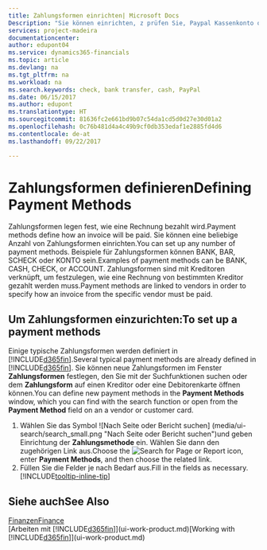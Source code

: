 ```yaml
---
title: Zahlungsformen einrichten| Microsoft Docs
Description: "Sie können einrichten, z prüfen Sie, Paypal Kassenkonto oder Banküberweisung, um festzulegen, wie eine Rechnung bezahlt wird."
services: project-madeira
documentationcenter: 
author: edupont04
ms.service: dynamics365-financials
ms.topic: article
ms.devlang: na
ms.tgt_pltfrm: na
ms.workload: na
ms.search.keywords: check, bank transfer, cash, PayPal
ms.date: 06/15/2017
ms.author: edupont
ms.translationtype: HT
ms.sourcegitcommit: 81636fc2e661bd9b07c54da1cd5d0d27e30d01a2
ms.openlocfilehash: 0c76b481d4a4c49b9cf0db353edaf1e2885fd4d6
ms.contentlocale: de-at
ms.lasthandoff: 09/22/2017

---
```

# <a name="defining-payment-methods"></a><span data-ttu-id="ff72b-103">Zahlungsformen definieren</span><span class="sxs-lookup"><span data-stu-id="ff72b-103">Defining Payment Methods</span></span>
<span data-ttu-id="ff72b-104">Zahlungsformen legen fest, wie eine Rechnung bezahlt wird.</span><span class="sxs-lookup"><span data-stu-id="ff72b-104">Payment methods define how an invoice will be paid.</span></span> <span data-ttu-id="ff72b-105">Sie können eine beliebige Anzahl von Zahlungsformen einrichten.</span><span class="sxs-lookup"><span data-stu-id="ff72b-105">You can set up any number of payment methods.</span></span> <span data-ttu-id="ff72b-106">Beispiele für Zahlungsformen können BANK, BAR, SCHECK oder KONTO sein.</span><span class="sxs-lookup"><span data-stu-id="ff72b-106">Examples of payment methods can be BANK, CASH, CHECK, or ACCOUNT.</span></span>
<span data-ttu-id="ff72b-107">Zahlungsformen sind mit Kreditoren verknüpft, um festzulegen, wie eine Rechnung von bestimmten Kreditor gezahlt werden muss.</span><span class="sxs-lookup"><span data-stu-id="ff72b-107">Payment methods are linked to vendors in order to specify how an invoice from the specific vendor must be paid.</span></span>

## <a name="to-set-up-a-payment-methods"></a><span data-ttu-id="ff72b-108">Um Zahlungsformen einzurichten:</span><span class="sxs-lookup"><span data-stu-id="ff72b-108">To set up a payment methods</span></span>
<span data-ttu-id="ff72b-109">Einige typische Zahlungsformen werden definiert in [!INCLUDE[d365fin](includes/d365fin_md.md)].</span><span class="sxs-lookup"><span data-stu-id="ff72b-109">Several typical payment methods are already defined in [!INCLUDE[d365fin](includes/d365fin_md.md)].</span></span> <span data-ttu-id="ff72b-110">Sie können neue Zahlungsformen im Fenster **Zahlungsformen** festlegen, den Sie mit der Suchfunktionen suchen oder dem **Zahlungsform** auf einen Kreditor oder eine Debitorenkarte öffnen können.</span><span class="sxs-lookup"><span data-stu-id="ff72b-110">You can define new payment methods in the **Payment Methods** window, which you can find with the search function or open from the **Payment Method** field on an a vendor or customer card.</span></span>
1. <span data-ttu-id="ff72b-111">Wählen Sie das Symbol ![Nach Seite oder Bericht suchen] (media/ui-search/search_small.png "Nach Seite oder Bericht suchen")und geben Einrichtung der **Zahlungsmethode** ein. Wählen Sie dann den zugehörigen Link aus.</span><span class="sxs-lookup"><span data-stu-id="ff72b-111">Choose the ![Search for Page or Report](media/ui-search/search_small.png "Search for Page or Report icon") icon, enter **Payment Methods**, and then choose the related link.</span></span>
2. <span data-ttu-id="ff72b-112">Füllen Sie die Felder je nach Bedarf aus.</span><span class="sxs-lookup"><span data-stu-id="ff72b-112">Fill in the fields as necessary.</span></span> [!INCLUDE[tooltip-inline-tip](includes/tooltip-inline-tip_md.md)]

## <a name="see-also"></a><span data-ttu-id="ff72b-113">Siehe auch</span><span class="sxs-lookup"><span data-stu-id="ff72b-113">See Also</span></span>
[<span data-ttu-id="ff72b-114">Finanzen</span><span class="sxs-lookup"><span data-stu-id="ff72b-114">Finance</span></span>](finance.md)  
<span data-ttu-id="ff72b-115">[Arbeiten mit [!INCLUDE[d365fin](includes/d365fin_md.md)]](ui-work-product.md)</span><span class="sxs-lookup"><span data-stu-id="ff72b-115">[Working with [!INCLUDE[d365fin](includes/d365fin_md.md)]](ui-work-product.md)</span></span>  

